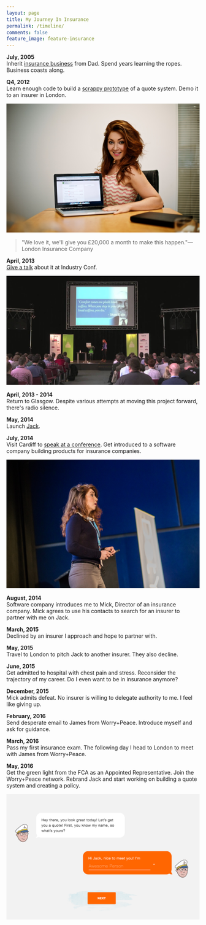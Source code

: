 ```yaml
---
layout: page
title: My Journey In Insurance
permalink: /timeline/
comments: false
feature_image: feature-insurance
---
```

<p><strong>July, 2005</strong><br />Inherit <a href="https://brokersdirect.co.uk">insurance business</a> from Dad. Spend years learning the ropes. Business coasts along.</p>

<p><strong>Q4, 2012</strong><br />Learn enough code to build a <a href="http://landlord-insurance.herokuapp.com/">scrappy prototype</a> of a quote system. Demo it to an insurer in London.</p>
<img src="/img/timeline/demo_london.jpg" alt="Demoing my software in London">

<blockquote>"We love it, we'll give you £20,000 a month to make this happen."—London Insurance Company</blockquote>

<p><strong>April, 2013</strong><br /><a href="http://2013.industryconf.com/">Give a talk</a> about it at Industry Conf.</p>
<img src="/img/timeline/industry_conf.jpg" alt="Industry Conf">

<p><strong>April, 2013 - 2014</strong><br />Return to Glasgow. Despite various attempts at moving this project forward, there's radio silence.</p>

<p><strong>May, 2014</strong><br />Launch <a href="http://withjack.co.uk">Jack</a>.</p>

<p><strong>July, 2014</strong><br />Visit Cardiff to <a href="https://storify.com/insurancebyjack/practical-takeaways">speak at a conference</a>. Get introduced to a software company building products for insurance companies.</p>
<img src="/img/timeline/public_speaking.jpg" alt="Ashley speaking at a conference">

<p><strong>August, 2014</strong><br />Software company introduces me to Mick, Director of an insurance company. Mick agrees to use his contacts to search for an insurer to partner with me on Jack.</p>

<p><strong>March, 2015</strong><br />Declined by an insurer I approach and hope to partner with.</p>

<p><strong>May, 2015</strong><br />Travel to London to pitch Jack to another insurer. They also decline.</p>

<p><strong>June, 2015</strong><br />Get admitted to hospital with chest pain and stress. Reconsider the trajectory of my career. Do I even want to be in insurance anymore?</p>

<p><strong>December, 2015</strong><br />Mick admits defeat. No insurer is willing to delegate authority to me. I feel like giving up.</p>

<p><strong>February, 2016</strong><br />Send desperate email to James from Worry+Peace. Introduce myself and ask for guidance.</p>

<p><strong>March, 2016</strong><br />Pass my first insurance exam. The following day I head to London to meet with James from Worry+Peace.</p>

<p><strong>May, 2016</strong><br />Get the green light from the FCA as an Appointed Representative. Join the Worry+Peace network. Rebrand Jack and start working on building a quote system and creating a policy.</p>
<img src="/img/timeline/quote_system.jpg" alt="Jack's quote system">